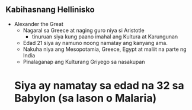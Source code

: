 ## Kabihasnang Hellinisko
+ Alexander the Great
    + Nagaral sa Greece at naging guro niya si Aristotle
        + tinuruan siya kung paano imahal ang Kultura at Karungunan
    + Edad 21 siya ay namuno noong namatay ang kanyang ama.
    + Nakuha niya ang Mesopotamia, Greece, Egypt at maliit na parte ng India
    + Pinalaganap ang Kulturang Griyego sa nasakupan
    # Siya ay namatay sa edad na 32 sa Babylon (sa lason o Malaria)

